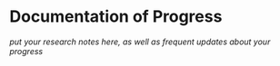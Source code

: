 # Documentation of Progress

_put your research notes here, as well as frequent updates about your progress_
